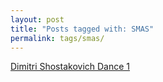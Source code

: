 ```yaml
---
layout: post
title: "Posts tagged with: SMAS"
permalink: tags/smas/
---
```

[Dimitri Shostakovich Dance 1](/2012/01/dimitri-shostakovich-dance-1)
